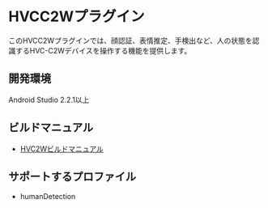 # HVCC2Wプラグイン

このHVCC2Wプラグインでは、顔認証、表情推定、手検出など、人の状態を認識するHVC-C2Wデバイスを操作する機能を提供します。

## 開発環境
Android Studio 2.2.1以上

## ビルドマニュアル
- [HVC2Wビルドマニュアル](https://github.com/DeviceConnect/DeviceConnect-Android/wiki/HVCC2WDevice-Build)

## サポートするプロファイル

* humanDetection

